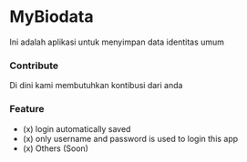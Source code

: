 # MyBiodata
Ini adalah aplikasi untuk menyimpan data identitas umum

### Contribute
Di dini kami membutuhkan kontibusi dari anda

### Feature 
- (x) login automatically saved 
- (x) only username and password is used to login this app
- (x) Others (Soon)
